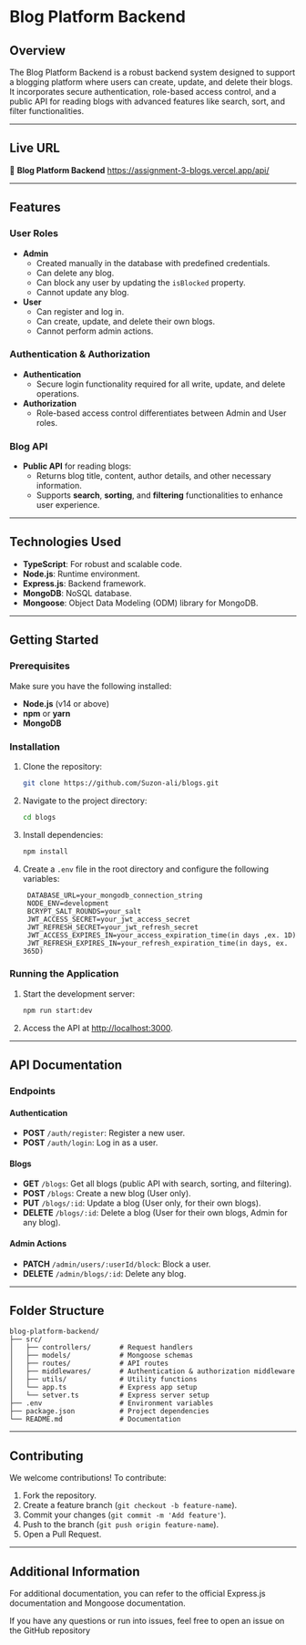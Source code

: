 # Blog Platform Backend

## Overview
The Blog Platform Backend is a robust backend system designed to support a blogging platform where users can create, update, and delete their blogs. It incorporates secure authentication, role-based access control, and a public API for reading blogs with advanced features like search, sort, and filter functionalities.

---

## Live URL
🚀 **Blog Platform Backend** https://assignment-3-blogs.vercel.app/api/

---

## Features

### User Roles
- **Admin**
  - Created manually in the database with predefined credentials.
  - Can delete any blog.
  - Can block any user by updating the `isBlocked` property.
  - Cannot update any blog.
- **User**
  - Can register and log in.
  - Can create, update, and delete their own blogs.
  - Cannot perform admin actions.

### Authentication & Authorization
- **Authentication**
  - Secure login functionality required for all write, update, and delete operations.
- **Authorization**
  - Role-based access control differentiates between Admin and User roles.

### Blog API
- **Public API** for reading blogs:
  - Returns blog title, content, author details, and other necessary information.
  - Supports **search**, **sorting**, and **filtering** functionalities to enhance user experience.

---

## Technologies Used

- **TypeScript**: For robust and scalable code.
- **Node.js**: Runtime environment.
- **Express.js**: Backend framework.
- **MongoDB**: NoSQL database.
- **Mongoose**: Object Data Modeling (ODM) library for MongoDB.

---

## Getting Started

### Prerequisites

Make sure you have the following installed:
- **Node.js** (v14 or above)
- **npm** or **yarn**
- **MongoDB**

### Installation

1. Clone the repository:
   ```bash
   git clone https://github.com/Suzon-ali/blogs.git
   ```

2. Navigate to the project directory:
   ```bash
   cd blogs
   ```

3. Install dependencies:
   ```bash
   npm install
   ```

4. Create a `.env` file in the root directory and configure the following variables:
   ```env
    DATABASE_URL=your_mongodb_connection_string
    NODE_ENV=development
    BCRYPT_SALT_ROUNDS=your_salt
    JWT_ACCESS_SECRET=your_jwt_access_secret
    JWT_REFRESH_SECRET=your_jwt_refresh_secret
    JWT_ACCESS_EXPIRES_IN=your_access_expiration_time(in days ,ex. 1D)
    JWT_REFRESH_EXPIRES_IN=your_refresh_expiration_time(in days, ex. 365D)
   ```

### Running the Application

1. Start the development server:
   ```bash
   npm run start:dev
   ```

2. Access the API at [http://localhost:3000](http://localhost:3000).

---

## API Documentation

### Endpoints

#### Authentication
- **POST** `/auth/register`: Register a new user.
- **POST** `/auth/login`: Log in as a user.

#### Blogs
- **GET** `/blogs`: Get all blogs (public API with search, sorting, and filtering).
- **POST** `/blogs`: Create a new blog (User only).
- **PUT** `/blogs/:id`: Update a blog (User only, for their own blogs).
- **DELETE** `/blogs/:id`: Delete a blog (User for their own blogs, Admin for any blog).

#### Admin Actions
- **PATCH** `/admin/users/:userId/block`: Block a user.
- **DELETE** `/admin/blogs/:id`: Delete any blog.

---

## Folder Structure

```
blog-platform-backend/
├── src/
│   ├── controllers/       # Request handlers
│   ├── models/            # Mongoose schemas
│   ├── routes/            # API routes
│   ├── middlewares/       # Authentication & authorization middleware
│   ├── utils/             # Utility functions
│   └── app.ts             # Express app setup
│   └── setver.ts          # Express server setup
├── .env                   # Environment variables
├── package.json           # Project dependencies
└── README.md              # Documentation
```

---

## Contributing
We welcome contributions! To contribute:
1. Fork the repository.
2. Create a feature branch (`git checkout -b feature-name`).
3. Commit your changes (`git commit -m 'Add feature'`).
4. Push to the branch (`git push origin feature-name`).
5. Open a Pull Request.

---

## Additional Information
For additional documentation, you can refer to the official Express.js documentation and Mongoose documentation.

If you have any questions or run into issues, feel free to open an issue on the GitHub repository
